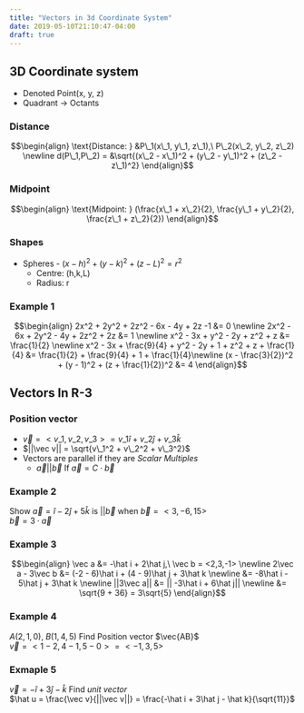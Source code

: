 ```yaml
---
title: "Vectors in 3d Coordinate System"
date: 2019-05-10T21:10:47-04:00
draft: true
---
```


## 3D Coordinate system
* Denoted Point(x, y, z)
* Quadrant -> Octants

### Distance
$$\begin{align}
\text{Distance: } &P\_1(x\_1, y\_1, z\_1),\ P\_2(x\_2, y\_2, z\_2) \newline  
d(P\_1,P\_2) = &\sqrt{(x\_2 - x\_1)^2 + (y\_2 - y\_1)^2 + (z\_2 - z\_1)^2}
\end{align}$$

### Midpoint
$$\begin{align}
\text{Midpoint: } (\frac{x\_1 + x\_2}{2}, \frac{y\_1 + y\_2}{2}, \frac{z\_1 + z\_2}{2})
\end{align}$$

### Shapes
* Spheres - $(x - h)^2 + (y - k)^2 + (z-L)^2 = r^2$
    - Centre: (h,k,L)
    - Radius: r

### Example 1
$$\begin{align}
2x^2 + 2y^2 + 2z^2 - 6x - 4y + 2z -1 &= 0 \newline
2x^2 - 6x + 2y^2 - 4y + 2z^2 + 2z &= 1 \newline
x^2 - 3x + y^2 - 2y + z^2 + z &= \frac{1}{2} \newline
x^2 - 3x + \frac{9}{4} + y^2 - 2y + 1 + z^2 + z + \frac{1}{4} &= \frac{1}{2} + \frac{9}{4} + 1 + \frac{1}{4}\newline
(x - \frac{3}{2})^2 + (y - 1)^2 + (z + \frac{1}{2})^2 &= 4
\end{align}$$

## Vectors In R-3
### Position vector
* $\vec v = < v\_1, v\_2, v\_3 > = v\_1\hat i + v\_2\hat j + v\_3\hat k$
* $||\vec v|| = \sqrt{v\_1^2 + v\_2^2 + v\_3^2}$
* Vectors are parallel if they are _Scalar Multiples_
    - $\vec a || \vec b \text{ If } \vec a = C\cdot\vec b$

### Example 2
Show $\vec a = \hat i - 2\hat j + 5\hat k$ is $|| \vec b$ when $\vec b = <3, -6, 15>$  
$\vec b = 3\cdot\vec a$

### Example 3
$$\begin{align}
\vec a &= -\hat i + 2\hat j,\ \vec b = <2,3,-1> \newline
2\vec a - 3\vec b &= (-2 - 6)\hat i + (4 - 9)\hat j + 3\hat k \newline
&= -8\hat i - 5\hat j + 3\hat k \newline
||3\vec a|| &= || -3\hat i + 6\hat j|| \newline
&= \sqrt{9 + 36} = 3\sqrt{5}
\end{align}$$

### Example 4
$A(2,1,0),\ B(1,4,5)$ Find Position vector $\vec{AB}$  
$\vec v = <1-2,4-1,5-0> = <-1,3,5>$

### Exmaple 5
$\vec v = -\hat i + 3\hat j - \hat k$ Find _unit vector_  
$\hat u = \frac{\vec v}{||\vec v||} = \frac{-\hat i + 3\hat j - \hat k}{\sqrt{11}}$